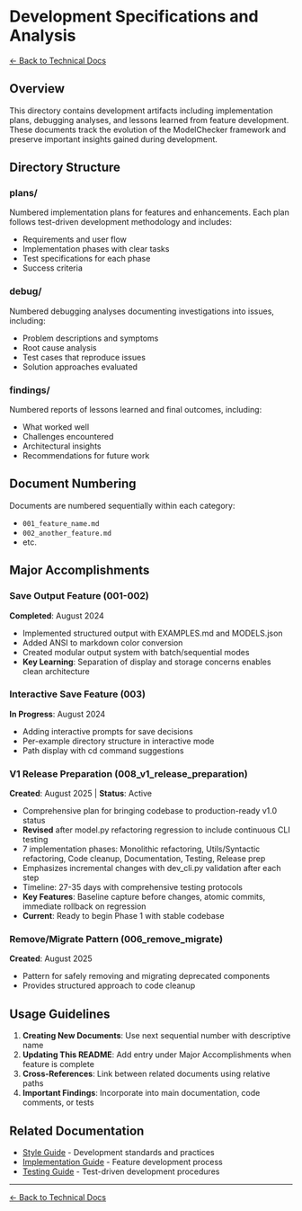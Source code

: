 # Development Specifications and Analysis

[← Back to Technical Docs](../README.md)

## Overview

This directory contains development artifacts including implementation plans, debugging analyses, and lessons learned from feature development. These documents track the evolution of the ModelChecker framework and preserve important insights gained during development.

## Directory Structure

### plans/
Numbered implementation plans for features and enhancements. Each plan follows test-driven development methodology and includes:
- Requirements and user flow
- Implementation phases with clear tasks
- Test specifications for each phase
- Success criteria

### debug/
Numbered debugging analyses documenting investigations into issues, including:
- Problem descriptions and symptoms
- Root cause analysis
- Test cases that reproduce issues
- Solution approaches evaluated

### findings/
Numbered reports of lessons learned and final outcomes, including:
- What worked well
- Challenges encountered
- Architectural insights
- Recommendations for future work

## Document Numbering

Documents are numbered sequentially within each category:
- `001_feature_name.md`
- `002_another_feature.md`
- etc.

## Major Accomplishments

### Save Output Feature (001-002)
**Completed**: August 2024
- Implemented structured output with EXAMPLES.md and MODELS.json
- Added ANSI to markdown color conversion
- Created modular output system with batch/sequential modes
- **Key Learning**: Separation of display and storage concerns enables clean architecture

### Interactive Save Feature (003)
**In Progress**: August 2024
- Adding interactive prompts for save decisions
- Per-example directory structure in interactive mode
- Path display with cd command suggestions

### V1 Release Preparation (008_v1_release_preparation)
**Created**: August 2025 | **Status**: Active
- Comprehensive plan for bringing codebase to production-ready v1.0 status
- **Revised** after model.py refactoring regression to include continuous CLI testing
- 7 implementation phases: Monolithic refactoring, Utils/Syntactic refactoring, Code cleanup, Documentation, Testing, Release prep
- Emphasizes incremental changes with dev_cli.py validation after each step
- Timeline: 27-35 days with comprehensive testing protocols
- **Key Features**: Baseline capture before changes, atomic commits, immediate rollback on regression
- **Current**: Ready to begin Phase 1 with stable codebase

### Remove/Migrate Pattern (006_remove_migrate)
**Created**: August 2025
- Pattern for safely removing and migrating deprecated components
- Provides structured approach to code cleanup

## Usage Guidelines

1. **Creating New Documents**: Use next sequential number with descriptive name
2. **Updating This README**: Add entry under Major Accomplishments when feature is complete
3. **Cross-References**: Link between related documents using relative paths
4. **Important Findings**: Incorporate into main documentation, code comments, or tests

## Related Documentation

- [Style Guide](../STYLE_GUIDE.md) - Development standards and practices
- [Implementation Guide](../IMPLEMENTATION.md) - Feature development process
- [Testing Guide](../TESTS.md) - Test-driven development procedures

---

[← Back to Technical Docs](../README.md)